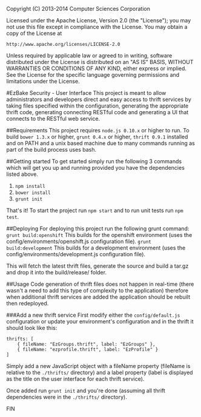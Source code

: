 Copyright (C) 2013-2014 Computer Sciences Corporation

Licensed under the Apache License, Version 2.0 (the "License");
you may not use this file except in compliance with the License.
You may obtain a copy of the License at

    http://www.apache.org/licenses/LICENSE-2.0

Unless required by applicable law or agreed to in writing, software
distributed under the License is distributed on an "AS IS" BASIS,
WITHOUT WARRANTIES OR CONDITIONS OF ANY KIND, either express or implied.
See the License for the specific language governing permissions and
limitations under the License.

#EzBake Security - User Interface
This project is meant to allow administrators and developers direct and easy access to thrift services by taking files specified within the configuration, generating the appropriate thrift code, generating connecting RESTful code and generating a UI that connects to the RESTful web service.

##Requirements
This project requires ```node.js 0.10.x``` or higher to run. To build ```bower 1.3.x``` or higher, ```grunt 0.4.x``` or higher, ```thrift 0.9.1``` installed and on PATH and a unix based machine due to many commands running as part of the build process uses bash.

##Getting started
To get started simply run the following 3 commands which will get you up and running provided you have the dependencies listed above.

1. ```npm install```
2. ```bower install```
3. ```grunt init```

That's it! To start the project run ```npm start``` and to run unit tests run ```npm test```.

##Deploying
For deploying this project run the following grunt command:
```grunt build:openshift``` This builds for the openshift environment (uses the config/environments/openshift.js configuration file).
```grunt build:development``` This builds for a development environment (uses the config/environments/development.js configuration file).

This will fetch the latest thrift files, generate the source and build a tar.gz and drop it into the build/release/ folder.

##Usage
Code generation of thrift files does not happen in real-time (there wasn't a need to add this type of complexity to the application) therefore when additional thrift services are added the application should be rebuilt then redeployed.

###Add a new thrift service
First modify either the ```config/default.js``` configuration or update your environment's configuration and in the thrift it should look like this:

```
thrifts: [
    { fileName: "EzGroups.thrift", label: "EzGroups" },
    { fileName: "ezprofile.thrift", label: "EzProfile" }
]
```

Simply add a new JavaScript object with a fileName property (fileName is relative to the ```./thrifts/``` directory) and a label property (label is displayed as the title on the user interface for each thrift service).

Once added run ```grunt init``` and you're done (assuming all thrift dependencies were in the ```./thrifts/``` directory).

FIN
